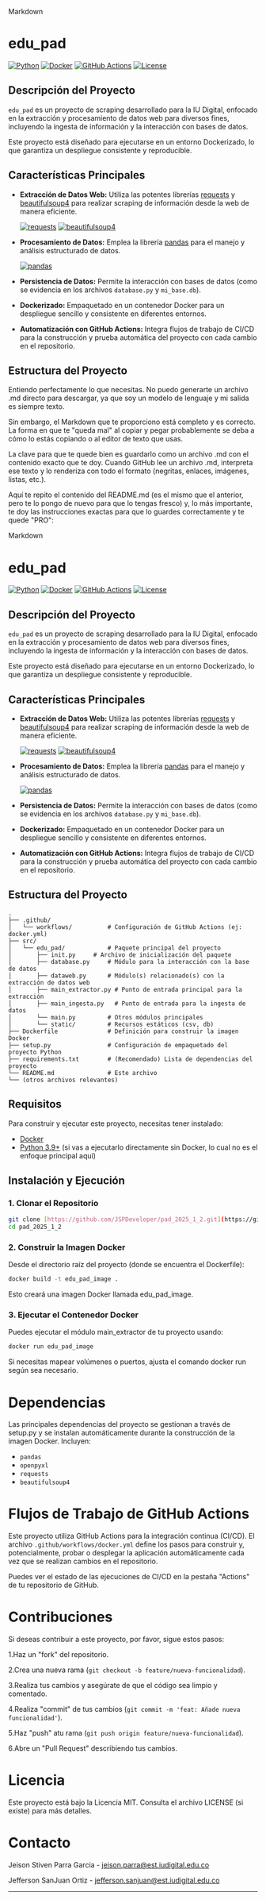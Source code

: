Markdown

# edu_pad

[![Python](https://img.shields.io/badge/Python-3.9-blue.svg?style=for-the-badge&logo=python&logoColor=yellow)](https://www.python.org/)
[![Docker](https://img.shields.io/badge/Docker-ready-blue.svg?style=for-the-badge&logo=docker&logoColor=white)](https://www.docker.com/)
[![GitHub Actions](https://img.shields.io/badge/CI%2FCD-GitHub%20Actions-blue.svg?style=for-the-badge&logo=githubactions&logoColor=white)](https://github.com/features/actions)
[![License](https://img.shields.io/badge/License-MIT-green.svg?style=for-the-badge&logo=opensourceinitiative&logoColor=white)](https://opensource.org/licenses/MIT)

## Descripción del Proyecto

`edu_pad` es un proyecto de scraping desarrollado para la IU Digital, enfocado en la extracción y procesamiento de datos web para diversos fines, incluyendo la ingesta de información y la interacción con bases de datos.

Este proyecto está diseñado para ejecutarse en un entorno Dockerizado, lo que garantiza un despliegue consistente y reproducible.

## Características Principales

* **Extracción de Datos Web:** Utiliza las potentes librerías [requests](https://docs.python-requests.org/en/latest/) y [beautifulsoup4](https://www.crummy.com/software/BeautifulSoup/bs4/doc/) para realizar scraping de información desde la web de manera eficiente.

    [![requests](https://img.shields.io/badge/requests-2.28.1-brightgreen.svg?style=flat-square&logo=python&logoColor=white)](https://docs.python-requests.org/en/latest/)
    [![beautifulsoup4](https://img.shields.io/badge/beautifulsoup4-4.11.1-brightgreen.svg?style=flat-square&logo=python&logoColor=white)](https://www.crummy.com/software/BeautifulSoup/bs4/doc/)
* **Procesamiento de Datos:** Emplea la librería [pandas](https://pandas.pydata.org/) para el manejo y análisis estructurado de datos.

    [![pandas](https://img.shields.io/badge/pandas-1.5.0-brightgreen.svg?style=flat-square&logo=pandas&logoColor=white)](https://pandas.pydata.org/)
* **Persistencia de Datos:** Permite la interacción con bases de datos (como se evidencia en los archivos `database.py` y `mi_base.db`).
* **Dockerizado:** Empaquetado en un contenedor Docker para un despliegue sencillo y consistente en diferentes entornos.
* **Automatización con GitHub Actions:** Integra flujos de trabajo de CI/CD para la construcción y prueba automática del proyecto con cada cambio en el repositorio.

## Estructura del Proyecto
Entiendo perfectamente lo que necesitas. No puedo generarte un archivo .md directo para descargar, ya que soy un modelo de lenguaje y mi salida es siempre texto.

Sin embargo, el Markdown que te proporciono está completo y es correcto. La forma en que te "queda mal" al copiar y pegar probablemente se deba a cómo lo estás copiando o al editor de texto que usas.

La clave para que te quede bien es guardarlo como un archivo .md con el contenido exacto que te doy. Cuando GitHub lee un archivo .md, interpreta ese texto y lo renderiza con todo el formato (negritas, enlaces, imágenes, listas, etc.).

Aquí te repito el contenido del README.md (es el mismo que el anterior, pero te lo pongo de nuevo para que lo tengas fresco) y, lo más importante, te doy las instrucciones exactas para que lo guardes correctamente y te quede "PRO":

Markdown

# edu_pad

[![Python](https://img.shields.io/badge/Python-3.9-blue.svg?style=for-the-badge&logo=python&logoColor=yellow)](https://www.python.org/)
[![Docker](https://img.shields.io/badge/Docker-ready-blue.svg?style=for-the-badge&logo=docker&logoColor=white)](https://www.docker.com/)
[![GitHub Actions](https://img.shields.io/badge/CI%2FCD-GitHub%20Actions-blue.svg?style=for-the-badge&logo=githubactions&logoColor=white)](https://github.com/features/actions)
[![License](https://img.shields.io/badge/License-MIT-green.svg?style=for-the-badge&logo=opensourceinitiative&logoColor=white)](https://opensource.org/licenses/MIT)

## Descripción del Proyecto

`edu_pad` es un proyecto de scraping desarrollado para la IU Digital, enfocado en la extracción y procesamiento de datos web para diversos fines, incluyendo la ingesta de información y la interacción con bases de datos.

Este proyecto está diseñado para ejecutarse en un entorno Dockerizado, lo que garantiza un despliegue consistente y reproducible.

## Características Principales

* **Extracción de Datos Web:** Utiliza las potentes librerías [requests](https://docs.python-requests.org/en/latest/) y [beautifulsoup4](https://www.crummy.com/software/BeautifulSoup/bs4/doc/) para realizar scraping de información desde la web de manera eficiente.

    [![requests](https://img.shields.io/badge/requests-2.28.1-brightgreen.svg?style=flat-square&logo=python&logoColor=white)](https://docs.python-requests.org/en/latest/)
    [![beautifulsoup4](https://img.shields.io/badge/beautifulsoup4-4.11.1-brightgreen.svg?style=flat-square&logo=python&logoColor=white)](https://www.crummy.com/software/BeautifulSoup/bs4/doc/)
* **Procesamiento de Datos:** Emplea la librería [pandas](https://pandas.pydata.org/) para el manejo y análisis estructurado de datos.

    [![pandas](https://img.shields.io/badge/pandas-1.5.0-brightgreen.svg?style=flat-square&logo=pandas&logoColor=white)](https://pandas.pydata.org/)
* **Persistencia de Datos:** Permite la interacción con bases de datos (como se evidencia en los archivos `database.py` y `mi_base.db`).
* **Dockerizado:** Empaquetado en un contenedor Docker para un despliegue sencillo y consistente en diferentes entornos.
* **Automatización con GitHub Actions:** Integra flujos de trabajo de CI/CD para la construcción y prueba automática del proyecto con cada cambio en el repositorio.

## Estructura del Proyecto
```
.
├── .github/
│   └── workflows/          # Configuración de GitHub Actions (ej: docker.yml)
├── src/
│   └── edu_pad/            # Paquete principal del proyecto
│       ├── init.py     # Archivo de inicialización del paquete
│       ├── database.py     # Módulo para la interacción con la base de datos
│       ├── dataweb.py      # Módulo(s) relacionado(s) con la extracción de datos web
│       ├── main_extractor.py # Punto de entrada principal para la extracción
│       ├── main_ingesta.py   # Punto de entrada para la ingesta de datos
│       └── main.py         # Otros módulos principales
│       └── static/         # Recursos estáticos (csv, db)
├── Dockerfile              # Definición para construir la imagen Docker
├── setup.py                # Configuración de empaquetado del proyecto Python
├── requirements.txt        # (Recomendado) Lista de dependencias del proyecto
└── README.md               # Este archivo
└── (otros archivos relevantes)
```

## Requisitos

Para construir y ejecutar este proyecto, necesitas tener instalado:

* [Docker](https://www.docker.com/get-started/)
* [Python 3.9+](https://www.python.org/downloads/) (si vas a ejecutarlo directamente sin Docker, lo cual no es el enfoque principal aquí)

## Instalación y Ejecución

### 1. Clonar el Repositorio

```bash
git clone [https://github.com/JSPDeveloper/pad_2025_1_2.git](https://github.com/JSPDeveloper/pad_2025_1_2.git)
cd pad_2025_1_2
```

### 2. Construir la Imagen Docker
Desde el directorio raíz del proyecto (donde se encuentra el Dockerfile):

```bash
docker build -t edu_pad_image .
```
Esto creará una imagen Docker llamada edu_pad_image.


### 3. Ejecutar el Contenedor Docker
Puedes ejecutar el módulo main_extractor de tu proyecto usando:

```bash
docker run edu_pad_image
```

Si necesitas mapear volúmenes o puertos, ajusta el comando docker run según sea necesario.

# Dependencias
Las principales dependencias del proyecto se gestionan a través de setup.py y se instalan automáticamente durante la construcción de la imagen Docker. Incluyen:

- `pandas`
- `openpyxl`
- `requests`
- `beautifulsoup4`


# Flujos de Trabajo de GitHub Actions
Este proyecto utiliza GitHub Actions para la integración continua (CI/CD). El archivo `.github/workflows/docker.yml` define los pasos para construir y, potencialmente, probar o desplegar la aplicación automáticamente cada vez que se realizan cambios en el repositorio.

Puedes ver el estado de las ejecuciones de CI/CD en la pestaña "Actions" de tu repositorio de GitHub.

# Contribuciones
Si deseas contribuir a este proyecto, por favor, sigue estos pasos:

1.Haz un "fork" del repositorio.

2.Crea una nueva rama (`git checkout -b feature/nueva-funcionalidad`).

3.Realiza tus cambios y asegúrate de que el código sea limpio y comentado.

4.Realiza "commit" de tus cambios (`git commit -m 'feat: Añade nueva funcionalidad'`).

5.Haz "push" atu rama (`git push origin feature/nueva-funcionalidad`).

6.Abre un "Pull Request" describiendo tus cambios.

# Licencia
Este proyecto está bajo la Licencia MIT. Consulta el archivo LICENSE (si existe) para más detalles.

# Contacto

Jeison Stiven Parra Garcia - jeison.parra@est.iudigital.edu.co

Jefferson SanJuan Ortiz - jefferson.sanjuan@est.iudigital.edu.co

---
